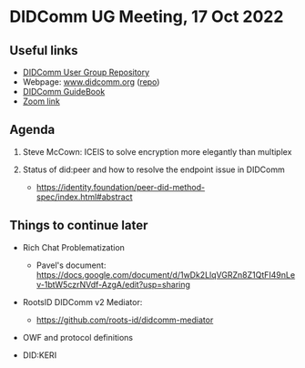 # DIDComm UG Meeting, 17 Oct 2022

## Useful links
* [DIDComm User Group Repository](https://github.com/decentralized-identity/didcomm-usergroup/blob/main/charter.md)
* Webpage: www.didcomm.org ([repo](https://github.com/decentralized-identity/didcomm.org))
* [DIDComm GuideBook](https://didcomm.org/book/v2/)
* [Zoom link](https://us02web.zoom.us/j/82237827854?pwd=Q3gwakxaWnc2ZjkyTXZrcUYzVW0xUT09)

## Agenda


1. Steve McCown: ICEIS to solve encryption more elegantly than multiplex

2. Status of did:peer and how to resolve the endpoint issue in DIDComm
    * https://identity.foundation/peer-did-method-spec/index.html#abstract

## Things to continue later

* Rich Chat Problematization
    * Pavel's document: https://docs.google.com/document/d/1wDk2LlqVGRZn8Z1QtFI49nLev-1btW5czrNVdf-AzgA/edit?usp=sharing

* RootsID DIDComm v2 Mediator: 
    * https://github.com/roots-id/didcomm-mediator
* OWF and protocol definitions
* DID:KERI

